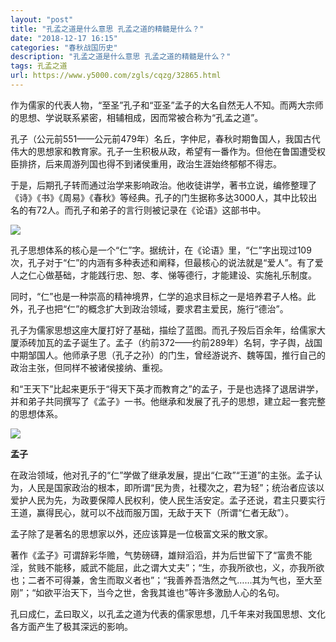 ```yaml
---
layout: "post"
title: "孔孟之道是什么意思 孔孟之道的精髓是什么？"
date: "2018-12-17 16:15"
categories: "春秋战国历史"
description: "孔孟之道是什么意思 孔孟之道的精髓是什么？"
tags: 孔孟之道
url: https://www.y5000.com/zgls/cqzg/32865.html
---
```






作为儒家的代表人物，“至圣”孔子和“亚圣”孟子的大名自然无人不知。而两大宗师的思想、学说联系紧密，相辅相成，因而常被合称为“孔孟之道”。

孔子（公元前551——公元前479年）名丘，字仲尼，春秋时期鲁国人，我国古代伟大的思想家和教育家。孔子一生积极从政，希望有一番作为。但他在鲁国遭受权臣排挤，后来周游列国也得不到诸侯重用，政治生涯始终郁郁不得志。

于是，后期孔子转而通过治学来影响政治。他收徒讲学，著书立说，编修整理了《诗》《书》《周易》《春秋》等经典。孔子的门生据称多达3000人，其中比较出名的有72人。而孔子和弟子的言行则被记录在《论语》这部书中。

![](https://img.y5000.com/uploads/allimg/180912/14-1P912151R2163.jpg)

孔子思想体系的核心是一个“仁”字。据统计，在《论语》里，“仁”字出现过109次，孔子对于“仁”的内涵有多种表述和阐释，但最核心的说法就是“爱人”。有了爱人之仁心做基础，才能践行忠、恕、孝、悌等德行，才能建设、实施礼乐制度。

同时，“仁”也是一种崇高的精神境界，仁学的追求目标之一是培养君子人格。此外，孔子也把“仁”的概念扩大到政治领域，要求君主爱民，施行“德治”。

孔子为儒家思想这座大厦打好了基础，描绘了蓝图。而孔子殁后百余年，给儒家大厦添砖加瓦的孟子诞生了。孟子（约前372——约前289年）名轲，字子舆，战国中期邹国人。他师承子思（孔子之孙）的门生，曾经游说齐、魏等国，推行自己的政治主张，但同样不被诸侯接纳、重视。

和“王天下”比起来更乐于“得天下英才而教育之”的孟子，于是也选择了退居讲学，并和弟子共同撰写了《孟子》一书。他继承和发展了孔子的思想，建立起一套完整的思想体系。

![](https://img.y5000.com/uploads/allimg/180912/14-1P912151T1346.jpg)

**孟子**

在政治领域，他对孔子的“仁”学做了继承发展，提出“仁政”“王道”的主张。孟子认为，人民是国家政治的根本，即所谓“民为贵，社稷次之，君为轻”；统治者应该以爱护人民为先，为政要保障人民权利，使人民生活安定。孟子还说，君主只要实行王道，赢得民心，就可以不战而服万国，无敌于天下（所谓“仁者无敌”）。

孟子除了是著名的思想家以外，还应该算是一位极富文采的散文家。

著作《孟子》可谓辞彩华赡，气势磅礴，雄辩滔滔，并为后世留下了“富贵不能淫，贫贱不能移，威武不能屈，此之谓大丈夫”；“生，亦我所欲也，义，亦我所欲也；二者不可得兼，舍生而取义者也”；“我善养吾浩然之气……其为气也，至大至刚”；“如欲平治天下，当今之世，舍我其谁也”等许多激励人心的名句。

孔曰成仁，孟曰取义，以孔孟之道为代表的儒家思想，几千年来对我国思想、文化各方面产生了极其深远的影响。
